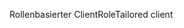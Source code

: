 <span data-ttu-id="f433a-101">Rollenbasierter Client</span><span class="sxs-lookup"><span data-stu-id="f433a-101">RoleTailored client</span></span>